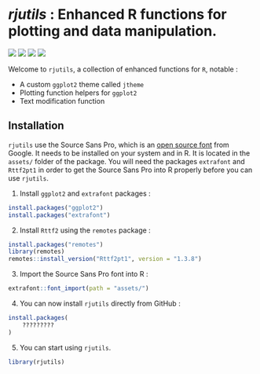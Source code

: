 ***rjutils*** : Enhanced R functions for plotting and data manipulation.
================================================================================

![](https://img.shields.io/badge/life_cycle-maturing-blue)
![](https://img.shields.io/badge/release_version-0.1-blue)
![](https://img.shields.io/badge/docs-0%25-red)
![](https://img.shields.io/badge/tests-0%25-black)

Welcome to `rjutils`, a collection of enhanced functions for `R`, notable :

* A custom `ggplot2` theme called `jtheme`
* Plotting function helpers for `ggplot2`
* Text modification function


Installation
--------------------------------------------------------------------------------

`rjutils` use the Source Sans Pro, which is an [open source font](https://fonts.google.com/specimen/Source+Sans+Pro#standard-styles) from Google. It needs to be installed on your system and in R. It is located in the `assets/` folder of the package. You will need the packages `extrafont` and `Rttf2pt1` in order to get the Source Sans Pro into R properly before you can use `rjutils`.

1. Install `ggplot2` and `extrafont` packages :

```r
install.packages("ggplot2")
install.packages("extrafont")
```

2. Install `Rttf2` using the `remotes` package :

```r
install.packages("remotes")
library(remotes)
remotes::install_version("Rttf2pt1", version = "1.3.8")
```

3. Import the Source Sans Pro font into R :

```r
extrafont::font_import(path = "assets/")
```

4. You can now install `rjutils` directly from GitHub :

```r
install.packages(
    ?????????
)
```

5. You can start using `rjutils`.

```r
library(rjutils)
```
